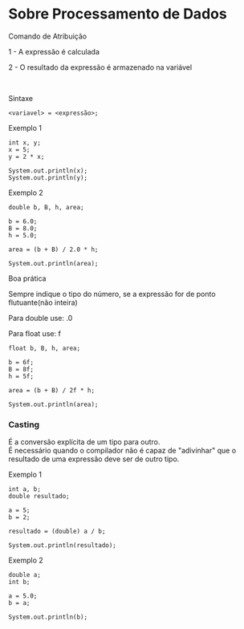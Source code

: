 <h1>Sobre Processamento de Dados</h1>

<p>Comando de Atribuição</p>
<p>1 - A expressão é calculada</p>
<p>2 - O resultado da expressão é armazenado na variável</p>

<br>

<p>Sintaxe</p>

~~~
<variavel> = <expressão>;
~~~

<P>Exemplo 1</p>

~~~
int x, y;
x = 5;
y = 2 * x;

System.out.println(x);
System.out.println(y);
~~~

<p>Exemplo 2</p>

~~~
double b, B, h, area;

b = 6.0;
B = 8.0;
h = 5.0;

area = (b + B) / 2.0 * h;

System.out.println(area);
~~~

<p>Boa prática</p>
<p>Sempre indique o tipo do número, se a expressão for de ponto flutuante(não inteira)</p>

<p>Para double use: .0</p>
<p>Para float use: f</p>

~~~
float b, B, h, area;

b = 6f;
B = 8f;
h = 5f;

area = (b + B) / 2f * h;

System.out.println(area);
~~~

<h3>Casting</h3>
<p>É a conversão explícita de um tipo para outro. <br> É necessário quando o compilador não é capaz de "adivinhar" que o resultado de uma expressão deve ser de outro tipo.</p>

<p>Exemplo 1</p>

~~~
int a, b;
double resultado;

a = 5;
b = 2;

resultado = (double) a / b;

System.out.println(resultado);
~~~

<p>Exemplo 2</p>

~~~
double a;
int b;

a = 5.0;
b = a;

System.out.println(b);
~~~
